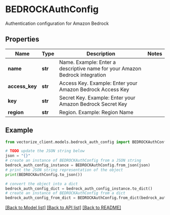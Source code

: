 # BEDROCKAuthConfig

Authentication configuration for Amazon Bedrock

## Properties

Name | Type | Description | Notes
------------ | ------------- | ------------- | -------------
**name** | **str** | Name. Example: Enter a descriptive name for your Amazon Bedrock integration | 
**access_key** | **str** | Access Key. Example: Enter your Amazon Bedrock Access Key | 
**key** | **str** | Secret Key. Example: Enter your Amazon Bedrock Secret Key | 
**region** | **str** | Region. Example: Region Name | 

## Example

```python
from vectorize_client.models.bedrock_auth_config import BEDROCKAuthConfig

# TODO update the JSON string below
json = "{}"
# create an instance of BEDROCKAuthConfig from a JSON string
bedrock_auth_config_instance = BEDROCKAuthConfig.from_json(json)
# print the JSON string representation of the object
print(BEDROCKAuthConfig.to_json())

# convert the object into a dict
bedrock_auth_config_dict = bedrock_auth_config_instance.to_dict()
# create an instance of BEDROCKAuthConfig from a dict
bedrock_auth_config_from_dict = BEDROCKAuthConfig.from_dict(bedrock_auth_config_dict)
```
[[Back to Model list]](../README.md#documentation-for-models) [[Back to API list]](../README.md#documentation-for-api-endpoints) [[Back to README]](../README.md)


